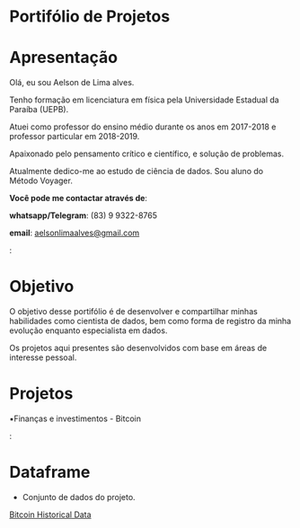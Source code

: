 # Portifólio de Projetos

# Apresentação

Olá, eu sou Aelson de Lima alves.

Tenho formação em licenciatura em física pela Universidade Estadual da Paraíba (UEPB).

Atuei como professor do ensino médio durante os anos em 2017-2018 e professor particular em 2018-2019. 

Apaixonado pelo pensamento crítico e científico, e solução de problemas. 

Atualmente dedico-me ao estudo de ciência de dados. Sou aluno do Método Voyager.

**Você pode me contactar através de**:

**whatsapp/Telegram**: (83) 9 9322-8765

**email**: aelsonlimaalves@gmail.com

: 

# Objetivo

O objetivo desse portifólio é de desenvolver e compartilhar minhas habilidades como cientista de dados, bem como forma de registro da minha evolução enquanto especialista em dados.

Os projetos aqui presentes são desenvolvidos com base em áreas de interesse pessoal. 

 

# Projetos

 

▪️Finanças e investimentos - Bitcoin 

:

# Dataframe

- Conjunto de dados do projeto.

[Bitcoin Historical Data](https://www.kaggle.com/mczielinski/bitcoin-historical-data)
